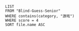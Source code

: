 

```dataview
LIST
FROM "Blind-Guess-Senior"
WHERE contains(category, "游戏")
WHERE score = 4
SORT file.name ASC
```

# 
